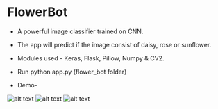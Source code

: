 # FlowerBot
- A powerful image classifier trained on CNN.
- The app will predict if the image consist of daisy, rose or sunflower.
- Modules used - Keras, Flask, Pillow, Numpy & CV2.
- Run python app.py (flower_bot folder)

- Demo-

![alt text](https://user-images.githubusercontent.com/26934447/56864508-dfcf3400-69e0-11e9-85ed-9983a451a140.gif)
![alt text](https://user-images.githubusercontent.com/26934447/56864451-edd08500-69df-11e9-8e52-601af100da9e.jpg)
![alt text](https://user-images.githubusercontent.com/26934447/56864449-eb6e2b00-69df-11e9-8644-8d2ed3b69df1.jpg)
